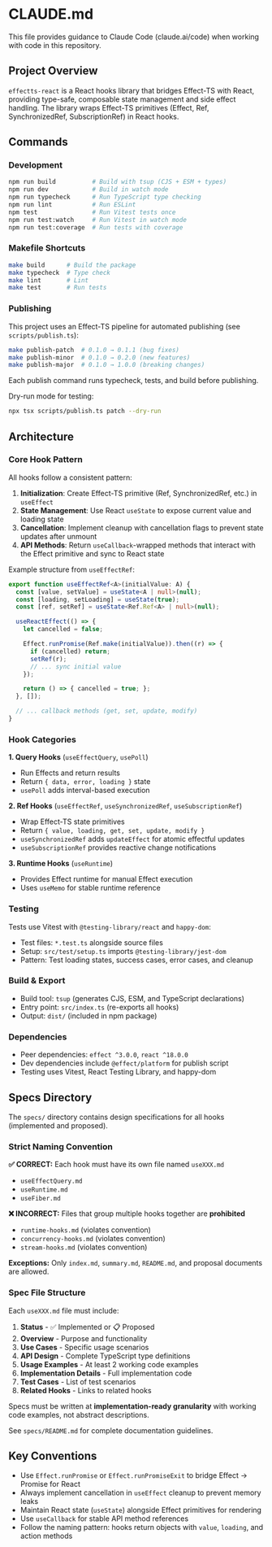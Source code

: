 # CLAUDE.md

This file provides guidance to Claude Code (claude.ai/code) when working with code in this repository.

## Project Overview

`effectts-react` is a React hooks library that bridges Effect-TS with React, providing type-safe, composable state management and side effect handling. The library wraps Effect-TS primitives (Effect, Ref, SynchronizedRef, SubscriptionRef) in React hooks.

## Commands

### Development
```bash
npm run build          # Build with tsup (CJS + ESM + types)
npm run dev            # Build in watch mode
npm run typecheck      # Run TypeScript type checking
npm run lint           # Run ESLint
npm test               # Run Vitest tests once
npm run test:watch     # Run Vitest in watch mode
npm run test:coverage  # Run tests with coverage
```

### Makefile Shortcuts
```bash
make build      # Build the package
make typecheck  # Type check
make lint       # Lint
make test       # Run tests
```

### Publishing
This project uses an Effect-TS pipeline for automated publishing (see `scripts/publish.ts`):

```bash
make publish-patch  # 0.1.0 → 0.1.1 (bug fixes)
make publish-minor  # 0.1.0 → 0.2.0 (new features)
make publish-major  # 0.1.0 → 1.0.0 (breaking changes)
```

Each publish command runs typecheck, tests, and build before publishing.

Dry-run mode for testing:
```bash
npx tsx scripts/publish.ts patch --dry-run
```

## Architecture

### Core Hook Pattern

All hooks follow a consistent pattern:

1. **Initialization**: Create Effect-TS primitive (Ref, SynchronizedRef, etc.) in `useEffect`
2. **State Management**: Use React `useState` to expose current value and loading state
3. **Cancellation**: Implement cleanup with cancellation flags to prevent state updates after unmount
4. **API Methods**: Return `useCallback`-wrapped methods that interact with the Effect primitive and sync to React state

Example structure from `useEffectRef`:
```typescript
export function useEffectRef<A>(initialValue: A) {
  const [value, setValue] = useState<A | null>(null);
  const [loading, setLoading] = useState(true);
  const [ref, setRef] = useState<Ref.Ref<A> | null>(null);

  useReactEffect(() => {
    let cancelled = false;

    Effect.runPromise(Ref.make(initialValue)).then((r) => {
      if (cancelled) return;
      setRef(r);
      // ... sync initial value
    });

    return () => { cancelled = true; };
  }, []);

  // ... callback methods (get, set, update, modify)
}
```

### Hook Categories

**1. Query Hooks** (`useEffectQuery`, `usePoll`)
- Run Effects and return results
- Return `{ data, error, loading }` state
- `usePoll` adds interval-based execution

**2. Ref Hooks** (`useEffectRef`, `useSynchronizedRef`, `useSubscriptionRef`)
- Wrap Effect-TS state primitives
- Return `{ value, loading, get, set, update, modify }`
- `useSynchronizedRef` adds `updateEffect` for atomic effectful updates
- `useSubscriptionRef` provides reactive change notifications

**3. Runtime Hooks** (`useRuntime`)
- Provides Effect runtime for manual Effect execution
- Uses `useMemo` for stable runtime reference

### Testing

Tests use Vitest with `@testing-library/react` and `happy-dom`:
- Test files: `*.test.ts` alongside source files
- Setup: `src/test/setup.ts` imports `@testing-library/jest-dom`
- Pattern: Test loading states, success cases, error cases, and cleanup

### Build & Export

- Build tool: `tsup` (generates CJS, ESM, and TypeScript declarations)
- Entry point: `src/index.ts` (re-exports all hooks)
- Output: `dist/` (included in npm package)

### Dependencies

- Peer dependencies: `effect ^3.0.0`, `react ^18.0.0`
- Dev dependencies include `@effect/platform` for publish script
- Testing uses Vitest, React Testing Library, and happy-dom

## Specs Directory

The `specs/` directory contains design specifications for all hooks (implemented and proposed).

### Strict Naming Convention

**✅ CORRECT:** Each hook must have its own file named `useXXX.md`
- `useEffectQuery.md`
- `useRuntime.md`
- `useFiber.md`

**❌ INCORRECT:** Files that group multiple hooks together are **prohibited**
- `runtime-hooks.md` (violates convention)
- `concurrency-hooks.md` (violates convention)
- `stream-hooks.md` (violates convention)

**Exceptions:** Only `index.md`, `summary.md`, `README.md`, and proposal documents are allowed.

### Spec File Structure

Each `useXXX.md` file must include:
1. **Status** - ✅ Implemented or 📋 Proposed
2. **Overview** - Purpose and functionality
3. **Use Cases** - Specific usage scenarios
4. **API Design** - Complete TypeScript type definitions
5. **Usage Examples** - At least 2 working code examples
6. **Implementation Details** - Full implementation code
7. **Test Cases** - List of test scenarios
8. **Related Hooks** - Links to related hooks

Specs must be written at **implementation-ready granularity** with working code examples, not abstract descriptions.

See `specs/README.md` for complete documentation guidelines.

## Key Conventions

- Use `Effect.runPromise` or `Effect.runPromiseExit` to bridge Effect → Promise for React
- Always implement cancellation in `useEffect` cleanup to prevent memory leaks
- Maintain React state (`useState`) alongside Effect primitives for rendering
- Use `useCallback` for stable API method references
- Follow the naming pattern: hooks return objects with `value`, `loading`, and action methods
